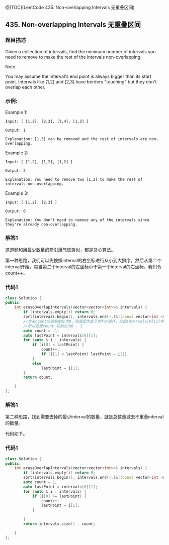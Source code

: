 @[TOC](LeetCode 435. Non-overlapping Intervals 无重叠区间)

## 435. Non-overlapping Intervals 无重叠区间
### 题目描述
Given a collection of intervals, find the minimum number of intervals you need to remove to make the rest of the intervals non-overlapping.

Note:

You may assume the interval's end point is always bigger than its start point.
Intervals like [1,2] and [2,3] have borders "touching" but they don't overlap each other.
 



### 示例:

Example 1:

	Input: [ [1,2], [2,3], [3,4], [1,3] ]

	Output: 1

	Explanation: [1,3] can be removed and the rest of intervals are non-overlapping.
	 

Example 2:

	Input: [ [1,2], [1,2], [1,2] ]

	Output: 2

	Explanation: You need to remove two [1,2] to make the rest of intervals non-overlapping.
 

Example 3:

	Input: [ [1,2], [2,3] ]

	Output: 0

	Explanation: You don't need to remove any of the intervals since they're already non-overlapping.

### 解答1

这道题和[用最少数量的箭引爆气球](https://blog.csdn.net/qq_31027515/article/details/91986218)类似，都是贪心算法。

第一种思路，我们可以先按照interval的右坐标进行从小到大排序。然后从第二个interval开始，每当第二个interval的左坐标小于第一个interval的右坐标，我们令count++。

### 代码1

```cpp
class Solution {
public:
    int eraseOverlapIntervals(vector<vector<int>>& intervals) {
        if (intervals.empty()) return 0;
        sort(intervals.begin(), intervals.end(),[&](const vector<int >&a, const vector<int> &b){return a[1] < b[1];});
        //本来count应该初始化为0，但是因为底下的for循环，又把intervals[0][1]考虑了一遍
        //所以这里count 初始化为0 - 1
        auto count = -1;
        auto lastPoint = intervals[0][1];
        for (auto & i : intervals) {
        	if (i[0] < lastPoint) {
        		count++;
        		if (i[1] < lastPoint) lastPoint = i[1];
        	}
        	else 
        		lastPoint = i[1];
        }
        return count;

    }
};
```
### 解答1

第二种思路，找到需要去掉的最少interval的数量，就是总数量减去不重叠interval的数量。

代码如下。

### 代码1

```cpp
class Solution {
public:
    int eraseOverlapIntervals(vector<vector<int>>& intervals) {
        if (intervals.empty()) return 0;
        sort(intervals.begin(), intervals.end(),[&](const vector<int >&a, const vector<int> &b){return a[1] < b[1];});
        auto count = 1;
        auto lastPoint = intervals[0][1];
        for (auto & i : intervals) {
        	if (i[0] >= lastPoint) {
        		count++;
        		lastPoint = i[1];
        	}

        }
        return intervals.size() - count;

    }
};
```